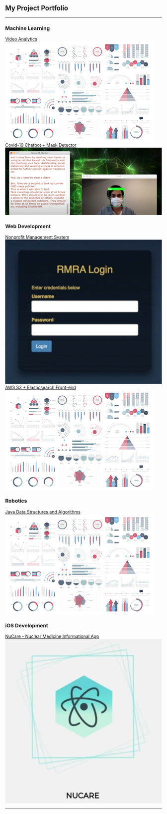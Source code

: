 ## My Project Portfolio

---

### Machine Learning
[Video Analytics](/pdf/sample_presentation.pdf)
<img src="images/dummy_thumbnail.jpg?raw=true"/> <br>
[Covid-19 Chatbot + Mask Detector](/project_pages/chatbot)
<img src="images/scrape.png?raw=true"/>

### Web Development
[Nonprofit Management System](/project_pages/rmra)
<img src="images/login.png?raw=true"/> <br>
[AWS S3 + Elasticsearch Front-end](http://example.com/)
<img src="images/dummy_thumbnail.jpg?raw=true"/>

### Robotics
[Java Data Structures and Algorithms](http://example.com/)
<img src="images/dummy_thumbnail.jpg?raw=true"/>

### iOS Development
[NuCare - Nuclear Medicine Informational App](/project_pages/nucare)
<img src="images/NuCare_Logo.png?raw=true"/>

---

